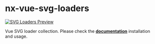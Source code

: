 # nx-vue-svg-loaders

[![SVG Loaders Preview](https://github.com/ngeenx/nx-svg-loaders/blob/main/docs/static/img/nx-svg-loaders-preview.gif?raw=true)](https://ngeenx.github.io/nx-svg-loaders/)

Vue SVG loader collection. Please check the **[documentation](https://ngeenx.github.io/nx-svg-loaders/docs/category/vue)** installation and usage.
